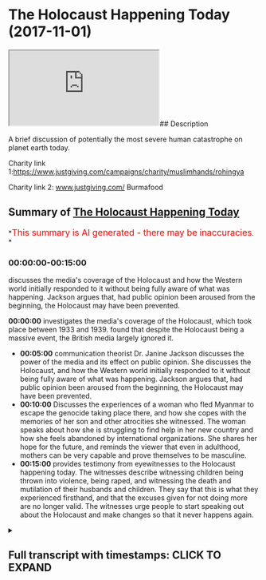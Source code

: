 # The Holocaust Happening Today (2017-11-01)

<iframe loading='lazy' allow='autoplay' src='https://www.youtube.com/embed/RbwRiNWYLFY'></iframe>## Description

A brief discussion of potentially the most severe human catastrophe on planet earth today.

Charity link 1:<https://www.justgiving.com/campaigns/charity/muslimhands/rohingya>

Charity link 2: www.justgiving.com/ Burmafood

## Summary of [The Holocaust Happening Today](https://www.youtube.com/watch?v=RbwRiNWYLFY)

*<span style="color:red; font-size:125%">This summary is AI generated - there may be inaccuracies</span>. *

### <a onclick="modifyYTiframeseektime('0')">00:00:00-00:15:00</a>

 discusses the media's coverage of the Holocaust and how the Western world initially responded to it without being fully aware of what was happening. Jackson argues that, had public opinion been aroused from the beginning, the Holocaust may have been prevented.

**<a onclick="modifyYTiframeseektime('0')">00:00:00</a>**  investigates the media's coverage of the Holocaust, which took place between 1933 and 1939. found that despite the Holocaust being a massive event, the British media largely ignored it.

* **<a onclick="modifyYTiframeseektime('300')">00:05:00</a>** communication theorist Dr. Janine Jackson discusses the power of the media and its effect on public opinion. She discusses the Holocaust, and how the Western world initially responded to it without being fully aware of what was happening. Jackson argues that, had public opinion been aroused from the beginning, the Holocaust may have been prevented.
* **<a onclick="modifyYTiframeseektime('600')">00:10:00</a>** Discusses the experiences of a woman who fled Myanmar to escape the genocide taking place there, and how she copes with the memories of her son and other atrocities she witnessed. The woman speaks about how she is struggling to find help in her new country and how she feels abandoned by international organizations. She shares her hope for the future, and reminds the viewer that even in adulthood, mothers can be very capable and prove themselves to be masculine.
* **<a onclick="modifyYTiframeseektime('900')">00:15:00</a>**  provides testimony from eyewitnesses to the Holocaust happening today. The witnesses describe witnessing children being thrown into violence, being raped, and witnessing the death and mutilation of their husbands and children. They say that this is what they experienced firsthand, and that the excuses given for not doing more are no longer valid. The witnesses urge people to start speaking out about the Holocaust and make changes so that it never happens again.

<details><summary><h2>Full transcript with timestamps: CLICK TO EXPAND</h2></summary>

<a onclick="modifyYTiframeseektime('1')">0:00:01</a> Latinas fee so me also dirty either  
<a onclick="modifyYTiframeseektime('7')">0:00:07</a> would you be Authority  
<a onclick="modifyYTiframeseektime('11')">0:00:11</a> I would like I'm gonna shave on your de  
<a onclick="modifyYTiframeseektime('15')">0:00:15</a> Music  
<a onclick="modifyYTiframeseektime('17')">0:00:17</a> niaruna my loving face I mean lucky for  
<a onclick="modifyYTiframeseektime('22')">0:00:22</a> Milo you would be aa so my Lions meow  
<a onclick="modifyYTiframeseektime('36')">0:00:36</a> Music  
<a onclick="modifyYTiframeseektime('50')">0:00:50</a> Music  
<a onclick="modifyYTiframeseektime('56')">0:00:56</a> Music  
<a onclick="modifyYTiframeseektime('74')">0:01:14</a> Music  
<a onclick="modifyYTiframeseektime('81')">0:01:21</a> Latinos or the father let over pillows  
<a onclick="modifyYTiframeseektime('91')">0:01:31</a> or they're partying  
<a onclick="modifyYTiframeseektime('95')">0:01:35</a> alleluia alleluia alleluia alleluia  
<a onclick="modifyYTiframeseektime('111')">0:01:51</a> I see what you mean Oh bill you only owe  
<a onclick="modifyYTiframeseektime('115')">0:01:55</a> me laughs here the Messiah who came a  
<a onclick="modifyYTiframeseektime('119')">0:01:59</a> son he loved one in Allah he travels a  
<a onclick="modifyYTiframeseektime('124')">0:02:04</a> saga that our capital sudden death lie  
<a onclick="modifyYTiframeseektime('129')">0:02:09</a> upon the una casa la una and in common  
<a onclick="modifyYTiframeseektime('139')">0:02:19</a> Music  
<a onclick="modifyYTiframeseektime('142')">0:02:22</a> wahoo Nadine Colin Cassady Messalina  
<a onclick="modifyYTiframeseektime('152')">0:02:32</a> Yuma Pune and well of movie tevaram  
<a onclick="modifyYTiframeseektime('158')">0:02:38</a> boarding the he went as Vita what just  
<a onclick="modifyYTiframeseektime('163')">0:02:43</a> beat enforcing cameras Allegiant until  
<a onclick="modifyYTiframeseektime('168')">0:02:48</a> our cameras Allegiant reporting al-sabah  
<a onclick="modifyYTiframeseektime('176')">0:02:56</a> ha  
<a onclick="modifyYTiframeseektime('182')">0:03:02</a> riot Okuda he'll be happy if a hill and  
<a onclick="modifyYTiframeseektime('186')">0:03:06</a> you silver how are you pal pilot a lot  
<a onclick="modifyYTiframeseektime('191')">0:03:11</a> in my time and you never see me so to  
<a onclick="modifyYTiframeseektime('196')">0:03:16</a> baccarat okay guys I want to really just  
<a onclick="modifyYTiframeseektime('218')">0:03:38</a> tell you something that happen  
<a onclick="modifyYTiframeseektime('220')">0:03:40</a> recently yeah maybe about a year ago  
<a onclick="modifyYTiframeseektime('223')">0:03:43</a> maybe a year and a half two years ago at  
<a onclick="modifyYTiframeseektime('227')">0:03:47</a> the max bring now about two years ago  
<a onclick="modifyYTiframeseektime('233')">0:03:53</a> about two years ago what happened as I  
<a onclick="modifyYTiframeseektime('236')">0:03:56</a> was doing a research project I have  
<a onclick="modifyYTiframeseektime('238')">0:03:58</a> postgraduate research for India and I  
<a onclick="modifyYTiframeseektime('242')">0:04:02</a> went to the British Library and it has a  
<a onclick="modifyYTiframeseektime('245')">0:04:05</a> place of room a particular room called  
<a onclick="modifyYTiframeseektime('247')">0:04:07</a> the news room I went up to the news room  
<a onclick="modifyYTiframeseektime('250')">0:04:10</a> I was analyzing some primary source  
<a onclick="modifyYTiframeseektime('254')">0:04:14</a> materials is this one barrel yeah it's  
<a onclick="modifyYTiframeseektime('257')">0:04:17</a> work so I was analyzing some primary  
<a onclick="modifyYTiframeseektime('260')">0:04:20</a> source materials what happened was I was  
<a onclick="modifyYTiframeseektime('264')">0:04:24</a> looking at Germany and obviously the  
<a onclick="modifyYTiframeseektime('267')">0:04:27</a> massive period they like the Nazi time  
<a onclick="modifyYTiframeseektime('269')">0:04:29</a> so from 1933 to 1939 when there was a  
<a onclick="modifyYTiframeseektime('272')">0:04:32</a> buildup going on and I looked at the  
<a onclick="modifyYTiframeseektime('278')">0:04:38</a> newspapers and the media the British  
<a onclick="modifyYTiframeseektime('282')">0:04:42</a> media and the coverage of basically the  
<a onclick="modifyYTiframeseektime('287')">0:04:47</a> Holocaust in the in the British media  
<a onclick="modifyYTiframeseektime('289')">0:04:49</a> that was something I was doing and  
<a onclick="modifyYTiframeseektime('293')">0:04:53</a> you'll be really surprised that despite  
<a onclick="modifyYTiframeseektime('296')">0:04:56</a> it being a massive a massive thing in  
<a onclick="modifyYTiframeseektime('300')">0:05:00</a> almost every history syllabus in the  
<a onclick="modifyYTiframeseektime('303')">0:05:03</a> Western world the media was not covering  
<a onclick="modifyYTiframeseektime('307')">0:05:07</a> it in the way you think  
<a onclick="modifyYTiframeseektime('309')">0:05:09</a> they will be covering in mainstream  
<a onclick="modifyYTiframeseektime('311')">0:05:11</a> media were not covering it in the way he  
<a onclick="modifyYTiframeseektime('314')">0:05:14</a> would think they'll be covering it  
<a onclick="modifyYTiframeseektime('315')">0:05:15</a> sometimes they wouldn't even make a  
<a onclick="modifyYTiframeseektime('316')">0:05:16</a> headline what was going on and this made  
<a onclick="modifyYTiframeseektime('322')">0:05:22</a> me really think of something this made  
<a onclick="modifyYTiframeseektime('325')">0:05:25</a> me really think of the power of the  
<a onclick="modifyYTiframeseektime('329')">0:05:29</a> media one communication theorist he said  
<a onclick="modifyYTiframeseektime('334')">0:05:34</a> the media doesn't tell you what to think  
<a onclick="modifyYTiframeseektime('337')">0:05:37</a> because there was some people who used  
<a onclick="modifyYTiframeseektime('340')">0:05:40</a> to talk about the Magic Bullet theory  
<a onclick="modifyYTiframeseektime('341')">0:05:41</a> and the needle theory all these things  
<a onclick="modifyYTiframeseektime('344')">0:05:44</a> that brainwash hate for this  
<a onclick="modifyYTiframeseektime('347')">0:05:47</a> communication theory she said the media  
<a onclick="modifyYTiframeseektime('348')">0:05:48</a> doesn't tell you what to think but it  
<a onclick="modifyYTiframeseektime('350')">0:05:50</a> tells you what to think about you see  
<a onclick="modifyYTiframeseektime('354')">0:05:54</a> when the media was newspapers and in the  
<a onclick="modifyYTiframeseektime('359')">0:05:59</a> thirties television decide to come out  
<a onclick="modifyYTiframeseektime('362')">0:06:02</a> it was easy for the media to have a  
<a onclick="modifyYTiframeseektime('365')">0:06:05</a> monopoly on what it is we should be  
<a onclick="modifyYTiframeseektime('368')">0:06:08</a> thinking about it was easy for them to  
<a onclick="modifyYTiframeseektime('371')">0:06:11</a> do that and therefore the response of  
<a onclick="modifyYTiframeseektime('376')">0:06:16</a> the Western world to the Holocaust was  
<a onclick="modifyYTiframeseektime('378')">0:06:18</a> something which we look back o the  
<a onclick="modifyYTiframeseektime('381')">0:06:21</a> Western world in general looks back at  
<a onclick="modifyYTiframeseektime('382')">0:06:22</a> things how could we have done that the  
<a onclick="modifyYTiframeseektime('386')">0:06:26</a> reason why is because public opinion was  
<a onclick="modifyYTiframeseektime('388')">0:06:28</a> not roused from the very beginning  
<a onclick="modifyYTiframeseektime('390')">0:06:30</a> people were not being told what was  
<a onclick="modifyYTiframeseektime('394')">0:06:34</a> going on in the fullest sense possible  
<a onclick="modifyYTiframeseektime('398')">0:06:38</a> now why am I talking about Germany and  
<a onclick="modifyYTiframeseektime('401')">0:06:41</a> the Holocaust because this is a Monaco's  
<a onclick="modifyYTiframeseektime('406')">0:06:46</a> what's going on what's going on in Burma  
<a onclick="modifyYTiframeseektime('412')">0:06:52</a> at the moment is the burning of human  
<a onclick="modifyYTiframeseektime('415')">0:06:55</a> beings  
<a onclick="modifyYTiframeseektime('422')">0:07:02</a> her story  
<a onclick="modifyYTiframeseektime('461')">0:07:41</a> Music  
<a onclick="modifyYTiframeseektime('505')">0:08:25</a> dominating the area where the man were  
<a onclick="modifyYTiframeseektime('512')">0:08:32</a> army tortured particularly firing the  
<a onclick="modifyYTiframeseektime('515')">0:08:35</a> different houses and also throwing the  
<a onclick="modifyYTiframeseektime('518')">0:08:38</a> children in the fire for burning yes  
<a onclick="modifyYTiframeseektime('521')">0:08:41</a> hard children also burned by the minor  
<a onclick="modifyYTiframeseektime('524')">0:08:44</a> army and that time he was the man Murat  
<a onclick="modifyYTiframeseektime('528')">0:08:48</a> misshaped heart and then touched on  
<a onclick="modifyYTiframeseektime('530')">0:08:50</a> again physically that's why he was just  
<a onclick="modifyYTiframeseektime('535')">0:08:55</a> leaped up they left the place the story  
<a onclick="modifyYTiframeseektime('538')">0:08:58</a> is true as well  
<a onclick="modifyYTiframeseektime('544')">0:09:04</a> yeah a bone cave aventura is it suitable  
<a onclick="modifyYTiframeseektime('573')">0:09:33</a> is it fit and yang as it ever came near  
<a onclick="modifyYTiframeseektime('577')">0:09:37</a> do tell Catherine co-op Ivo  
<a onclick="modifyYTiframeseektime('582')">0:09:42</a>  them money by chosen doujin by  
<a onclick="modifyYTiframeseektime('586')">0:09:46</a> check  
<a onclick="modifyYTiframeseektime('601')">0:10:01</a> and then and then from the river for a  
<a onclick="modifyYTiframeseektime('638')">0:10:38</a> Ventura there is a technique used by the  
<a onclick="modifyYTiframeseektime('654')">0:10:54</a> Myanmar army to kill the women  
<a onclick="modifyYTiframeseektime('656')">0:10:56</a> yeah the city strategy there are some  
<a onclick="modifyYTiframeseektime('660')">0:11:00</a> bamboo there are some bamboo and  
<a onclick="modifyYTiframeseektime('663')">0:11:03</a> techniques use yeah and there way they  
<a onclick="modifyYTiframeseektime('666')">0:11:06</a> hang a fire they start firing in the  
<a onclick="modifyYTiframeseektime('678')">0:11:18</a> bamboo yeah  
<a onclick="modifyYTiframeseektime('680')">0:11:20</a> and then totally fired  
<a onclick="modifyYTiframeseektime('683')">0:11:23</a> what does she - what does she do to cope  
<a onclick="modifyYTiframeseektime('685')">0:11:25</a> with this what does she do to cope help  
<a onclick="modifyYTiframeseektime('688')">0:11:28</a> herself with like she witnessed her son  
<a onclick="modifyYTiframeseektime('690')">0:11:30</a> being killed she witnessed all these  
<a onclick="modifyYTiframeseektime('692')">0:11:32</a> things how does she help cope what does  
<a onclick="modifyYTiframeseektime('694')">0:11:34</a> she do many schooling to have an  
<a onclick="modifyYTiframeseektime('699')">0:11:39</a> applicator where you can take a  
<a onclick="modifyYTiframeseektime('701')">0:11:41</a> possession to Naboo Savannah achat  
<a onclick="modifyYTiframeseektime('703')">0:11:43</a> Juarez yes the mission Kiba editor of  
<a onclick="modifyYTiframeseektime('706')">0:11:46</a> Miranda bass eh oh  
<a onclick="modifyYTiframeseektime('732')">0:12:12</a> happened in front of her in in her house  
<a onclick="modifyYTiframeseektime('749')">0:12:29</a> Music  
<a onclick="modifyYTiframeseektime('772')">0:12:52</a> there are no presence of international  
<a onclick="modifyYTiframeseektime('775')">0:12:55</a> or UN agency to help them in that time  
<a onclick="modifyYTiframeseektime('778')">0:12:58</a> only the border guard the border guard  
<a onclick="modifyYTiframeseektime('781')">0:13:01</a> they take off all the materials and all  
<a onclick="modifyYTiframeseektime('785')">0:13:05</a> the resources from them  
<a onclick="modifyYTiframeseektime('787')">0:13:07</a> and then who has helped so far that's my  
<a onclick="modifyYTiframeseektime('791')">0:13:11</a> question  
<a onclick="modifyYTiframeseektime('791')">0:13:11</a> whose help so far in transition to  
<a onclick="modifyYTiframeseektime('795')">0:13:15</a> Bangladesh and in Bangladesh and in  
<a onclick="modifyYTiframeseektime('797')">0:13:17</a> Burma whose hope so so far you could say  
<a onclick="modifyYTiframeseektime('802')">0:13:22</a> Music  
<a onclick="modifyYTiframeseektime('807')">0:13:27</a> - Lindsay McConnell youson understand  
<a onclick="modifyYTiframeseektime('817')">0:13:37</a> basically the local community when they  
<a onclick="modifyYTiframeseektime('819')">0:13:39</a> when she cross the border then the only  
<a onclick="modifyYTiframeseektime('822')">0:13:42</a> local community extended hands to help  
<a onclick="modifyYTiframeseektime('824')">0:13:44</a> them yeah  
<a onclick="modifyYTiframeseektime('825')">0:13:45</a> then with the help of the community  
<a onclick="modifyYTiframeseektime('826')">0:13:46</a> particularly some of the sample by years  
<a onclick="modifyYTiframeseektime('828')">0:13:48</a> yeah Bangla community there is here only  
<a onclick="modifyYTiframeseektime('832')">0:13:52</a> otherwise no international no even they  
<a onclick="modifyYTiframeseektime('835')">0:13:55</a> didn't receive any cooperation from them  
<a onclick="modifyYTiframeseektime('836')">0:13:56</a> thank you very much and also that they  
<a onclick="modifyYTiframeseektime('879')">0:14:39</a> can be used to occurring within Allah  
<a onclick="modifyYTiframeseektime('881')">0:14:41</a> who Khmer new year  
<a onclick="modifyYTiframeseektime('882')">0:14:42</a> yeah Mickelson just to keep patient and  
<a onclick="modifyYTiframeseektime('886')">0:14:46</a> never despair from the mercy of God yes  
<a onclick="modifyYTiframeseektime('889')">0:14:49</a> maybe you know boots in adulthood you do  
<a onclick="modifyYTiframeseektime('893')">0:14:53</a> too heavy a burden me show you a lapa  
<a onclick="modifyYTiframeseektime('896')">0:14:56</a> how mother capable proven masculine a  
<a onclick="modifyYTiframeseektime('897')">0:14:57</a> lot to our River a lot do agree by bus  
<a onclick="modifyYTiframeseektime('901')">0:15:01</a> tell us thank you very much  
<a onclick="modifyYTiframeseektime('903')">0:15:03</a> I went to Cox's Bazar myself the border  
<a onclick="modifyYTiframeseektime('906')">0:15:06</a> with Burma myself that literally  
<a onclick="modifyYTiframeseektime('914')">0:15:14</a> testified the dozens in the same exact  
<a onclick="modifyYTiframeseektime('918')">0:15:18</a> way they all said that they witnessed  
<a onclick="modifyYTiframeseektime('925')">0:15:25</a> small children be thrown into violence  
<a onclick="modifyYTiframeseektime('933')">0:15:33</a> can you imagine this small babies  
<a onclick="modifyYTiframeseektime('936')">0:15:36</a> children being thrown into fires can't  
<a onclick="modifyYTiframeseektime('943')">0:15:43</a> rape most of the women didn't want to  
<a onclick="modifyYTiframeseektime('946')">0:15:46</a> admit some of them did admit that they  
<a onclick="modifyYTiframeseektime('949')">0:15:49</a> were themselves gang-raped they  
<a onclick="modifyYTiframeseektime('954')">0:15:54</a> witnessed the death and mutilation of  
<a onclick="modifyYTiframeseektime('956')">0:15:56</a> their husbands and their children we're  
<a onclick="modifyYTiframeseektime('960')">0:16:00</a> not talking about just adults  
<a onclick="modifyYTiframeseektime('963')">0:16:03</a> non-combatant adults we're talking about  
<a onclick="modifyYTiframeseektime('966')">0:16:06</a> children toddlers but util ated killed  
<a onclick="modifyYTiframeseektime('971')">0:16:11</a> these are the testimonies we got we have  
<a onclick="modifyYTiframeseektime('975')">0:16:15</a> those video graphic testimonials on our  
<a onclick="modifyYTiframeseektime('978')">0:16:18</a> respective YouTube channels it's not  
<a onclick="modifyYTiframeseektime('982')">0:16:22</a> something we're making up this is the  
<a onclick="modifyYTiframeseektime('983')">0:16:23</a> most primary source you're going to get  
<a onclick="modifyYTiframeseektime('986')">0:16:26</a> actual testimony from the person  
<a onclick="modifyYTiframeseektime('989')">0:16:29</a> themselves we were there we've heard  
<a onclick="modifyYTiframeseektime('991')">0:16:31</a> them saying this is real this is real  
<a onclick="modifyYTiframeseektime('998')">0:16:38</a> the question is now the real question is  
<a onclick="modifyYTiframeseektime('1003')">0:16:43</a> this what you're gonna do by what are we  
<a onclick="modifyYTiframeseektime('1007')">0:16:47</a> gonna do about it I was gonna wait  
<a onclick="modifyYTiframeseektime('1011')">0:16:51</a> another 20 to 30 years and  
<a onclick="modifyYTiframeseektime('1017')">0:16:57</a> retrospectively look back and think we  
<a onclick="modifyYTiframeseektime('1019')">0:16:59</a> could have done how are we gonna explain  
<a onclick="modifyYTiframeseektime('1023')">0:17:03</a> into our children that we lived in an  
<a onclick="modifyYTiframeseektime('1026')">0:17:06</a> age where this genocide took place yet  
<a onclick="modifyYTiframeseektime('1030')">0:17:10</a> we were very inactive were like well  
<a onclick="modifyYTiframeseektime('1036')">0:17:16</a> lucky the people of the past have Mormon  
<a onclick="modifyYTiframeseektime('1040')">0:17:20</a> excuse me dia was centralized  
<a onclick="modifyYTiframeseektime('1043')">0:17:23</a> monopolized we have social media we have  
<a onclick="modifyYTiframeseektime('1049')">0:17:29</a> the Internet  
<a onclick="modifyYTiframeseektime('1050')">0:17:30</a> do you know the power of social media do  
<a onclick="modifyYTiframeseektime('1053')">0:17:33</a> you know the power of the internet the  
<a onclick="modifyYTiframeseektime('1055')">0:17:35</a> Internet is powerful we have not got the  
<a onclick="modifyYTiframeseektime('1061')">0:17:41</a> same excuse as  
<a onclick="modifyYTiframeseektime('1062')">0:17:42</a> before a full time we do not have that  
<a onclick="modifyYTiframeseektime('1066')">0:17:46</a> same excuse what are we going to do why  
<a onclick="modifyYTiframeseektime('1074')">0:17:54</a> are you going to tell your children when  
<a onclick="modifyYTiframeseektime('1076')">0:17:56</a> they come back from a history lesson  
<a onclick="modifyYTiframeseektime('1079')">0:17:59</a> talking about what they will then refer  
<a onclick="modifyYTiframeseektime('1082')">0:18:02</a> to as the Royal Hindi and Holocaust  
<a onclick="modifyYTiframeseektime('1084')">0:18:04</a> although an Indian genocide what are you  
<a onclick="modifyYTiframeseektime('1088')">0:18:08</a> going to tell your children when they  
<a onclick="modifyYTiframeseektime('1091')">0:18:11</a> ask why didn't you do anything at that  
<a onclick="modifyYTiframeseektime('1093')">0:18:13</a> time couldn't you have done this  
<a onclick="modifyYTiframeseektime('1096')">0:18:16</a> couldn't you have done that how are you  
<a onclick="modifyYTiframeseektime('1100')">0:18:20</a> gonna respond what are you gonna say to  
<a onclick="modifyYTiframeseektime('1104')">0:18:24</a> them well I didn't really know what was  
<a onclick="modifyYTiframeseektime('1107')">0:18:27</a> going on it wasn't really report in the  
<a onclick="modifyYTiframeseektime('1111')">0:18:31</a> media that much these excuses have  
<a onclick="modifyYTiframeseektime('1115')">0:18:35</a> become completely void now you no longer  
<a onclick="modifyYTiframeseektime('1120')">0:18:40</a> have those excuses today those excuses  
<a onclick="modifyYTiframeseektime('1124')">0:18:44</a> have evaporated into the thin air of  
<a onclick="modifyYTiframeseektime('1127')">0:18:47</a> reality when are we going to make the  
<a onclick="modifyYTiframeseektime('1133')">0:18:53</a> change when is it going to be that we  
<a onclick="modifyYTiframeseektime('1138')">0:18:58</a> will stand up and say no more when are  
<a onclick="modifyYTiframeseektime('1143')">0:19:03</a> we going to be loud about this when are  
<a onclick="modifyYTiframeseektime('1147')">0:19:07</a> we going to tell our neighbour about  
<a onclick="modifyYTiframeseektime('1148')">0:19:08</a> this when is the person on the street  
<a onclick="modifyYTiframeseektime('1152')">0:19:12</a> doesn't know about this as much as they  
<a onclick="modifyYTiframeseektime('1154')">0:19:14</a> know about everything else that's going  
<a onclick="modifyYTiframeseektime('1156')">0:19:16</a> on in celebrity culture when you speak  
<a onclick="modifyYTiframeseektime('1158')">0:19:18</a> when you do when you move that's when  
</details>
